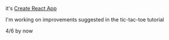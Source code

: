 it's [Create React App](https://github.com/facebook/create-react-app)

I'm working on improvements suggested in the tic-tac-toe tutorial

4/6 by now
